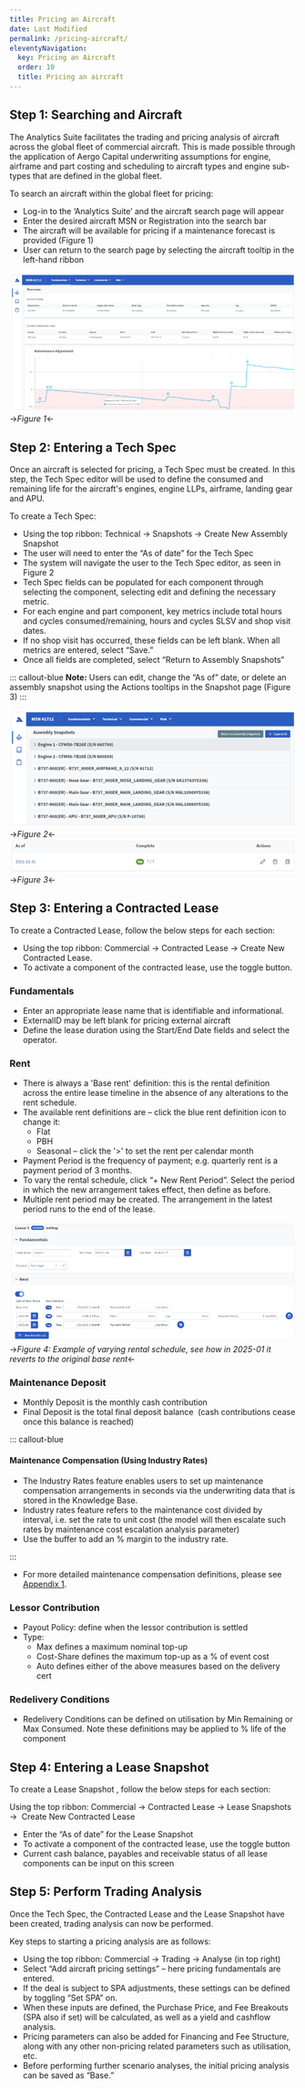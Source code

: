 ```yaml
---
title: Pricing an Aircraft
date: Last Modified 
permalink: /pricing-aircraft/
eleventyNavigation:
  key: Pricing an Aircraft 
  order: 10
  title: Pricing an aircraft
---
```


## Step 1: Searching and Aircraft

The Analytics Suite facilitates the trading and pricing analysis of aircraft across the global fleet of commercial aircraft. This is made possible through the application of Aergo Capital underwriting assumptions for engine, airframe and part costing and scheduling to aircraft types and engine sub-types that are defined in the global fleet.

To search an aircraft within the global fleet for pricing:

* Log-in to the ‘Analytics Suite’ and the aircraft search page will appear
* Enter the desired aircraft MSN or Registration into the search bar
* The aircraft will be available for pricing if a maintenance forecast is provided (Figure 1)
* User can return to the search page by selecting the aircraft tooltip in the left-hand ribbon

![Hello, world](/content/images/picture-1.png)->_Figure 1_<-

## Step 2: Entering a Tech Spec

Once an aircraft is selected for pricing, a Tech Spec must be created. In this step, the Tech Spec editor will be used to define the consumed and remaining life for the aircraft's engines, engine LLPs, airframe, landing gear and APU.

To create a Tech Spec:

* Using the top ribbon: Technical → Snapshots → Create New Assembly Snapshot
* The user will need to enter the “As of date” for the Tech Spec
* The system will navigate the user to the Tech Spec editor, as seen in Figure 2
* Tech Spec fields can be populated for each component through selecting the component, selecting edit and defining the necessary metric.
* For each engine and part component, key metrics include total hours and cycles consumed/remaining, hours and cycles SLSV and shop visit dates.
* If no shop visit has occurred, these fields can be left blank. When all metrics are entered, select “Save.”
* Once all fields are completed, select “Return to Assembly Snapshots”

::: callout-blue
**Note:** Users can edit, change the “As of” date, or delete an assembly snapshot using the Actions tooltips in the Snapshot page (Figure 3)
:::

![Hello, world](/content/images/picture-2.png)->_Figure 2_<-
![Hello, world](/content/images/picture-2.1.png)->_Figure 3_<-

## Step 3: Entering a Contracted Lease

To create a Contracted Lease, follow the below steps for each section:

* Using the top ribbon: Commercial → Contracted Lease → Create New Contracted Lease.
* To activate a component of the contracted lease, use the toggle button.

### Fundamentals

* Enter an appropriate lease name that is identifiable and informational.
* ExternalID may be left blank for pricing external aircraft
* Define the lease duration using the Start/End Date fields and select the operator.

### Rent

* There is always a 'Base rent' definition: this is the rental definition across the entire lease timeline in the absence of any alterations to the rent schedule.
* The available rent definitions are – click the blue rent definition icon to change it:
  * Flat
  * PBH
  * Seasonal – click the '>' to set the rent per calendar month
* Payment Period is the frequency of payment; e.g. quarterly rent is a payment period of 3 months.
* To vary the rental schedule, click “+ New Rent Period”. Select the period in which the new arrangement takes effect, then define as before.
* Multiple rent period may be created. The arrangement in the latest period runs to the end of the lease.

![Hello, world](/content/images/picture-3.png)->_Figure 4: Example of varying rental schedule, see how in 2025-01 it reverts to the original base rent_<-

### Maintenance Deposit

* Monthly Deposit is the monthly cash contribution
* Final Deposit is the total final deposit balance  (cash contributions cease once this balance is reached)

::: callout-blue

#### Maintenance Compensation (Using Industry Rates)

* The Industry Rates feature enables users to set up maintenance compensation arrangements in seconds via the underwriting data that is stored in the Knowledge Base.
* Industry rates feature refers to the maintenance cost divided by interval, i.e. set the rate to unit cost (the model will then escalate such rates by maintenance cost escalation analysis parameter)
* Use the buffer to add an % margin to the industry rate.

:::

* For more detailed maintenance compensation definitions, please see [Appendix 1](/appendix/).

### Lessor Contribution

* Payout Policy: define when the lessor contribution is settled
* Type:
  * Max defines a maximum nominal top-up
  * Cost-Share defines the maximum top-up as a % of event cost
  * Auto defines either of the above measures based on the delivery cert

### Redelivery Conditions

* Redelivery Conditions can be defined on utilisation by Min Remaining or Max Consumed. Note these definitions may be applied to % life of the component

## Step 4: Entering a Lease Snapshot

To create a Lease Snapshot , follow the below steps for each section:

Using the top ribbon: Commercial → Contracted Lease → Lease Snapshots →  Create New Contracted Lease

* Enter the “As of date” for the Lease Snapshot
* To activate a component of the contracted lease, use the toggle button
* Current cash balance, payables and receivable status of all lease components can be input on this screen

## Step 5: Perform Trading Analysis

Once the Tech Spec, the Contracted Lease and the Lease Snapshot have been created, trading analysis can now be performed.  

Key steps to starting a pricing analysis are as follows:

* Using the top ribbon: Commercial → Trading → Analyse (in top right)
* Select “Add aircraft pricing settings” – here pricing fundamentals are entered.
* If the deal is subject to SPA adjustments, these settings can be defined by toggling “Set SPA” on.
* When these inputs are defined, the Purchase Price, and Fee Breakouts (SPA also if set) will be calculated, as well as a yield and cashflow analysis.
* Pricing parameters can also be added for Financing and Fee Structure, along with any other non-pricing related parameters such as utilisation, etc.
* Before performing further scenario analyses, the initial pricing analysis can be saved as “Base.”  
